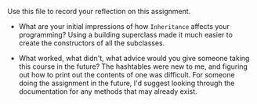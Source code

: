 Use this file to record your reflection on this assignment.

- What are your initial impressions of how `Inheritance` affects your programming?
Using a building superclass made it much easier to create the constructors of all the subclasses. 

- What worked, what didn't, what advice would you give someone taking this course in the future?
The hashtables were new to me, and figuring out how to print out the contents of one was difficult. For someone doing the assignment in the future, I'd suggest looking through the documentation for any methods that may already exist. 


